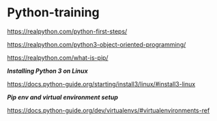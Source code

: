 # Python-training

https://realpython.com/python-first-steps/

https://realpython.com/python3-object-oriented-programming/ 

https://realpython.com/what-is-pip/ 


***Installing Python 3 on Linux***

https://docs.python-guide.org/starting/install3/linux/#install3-linux

***Pip env and virtual environment setup***

https://docs.python-guide.org/dev/virtualenvs/#virtualenvironments-ref






